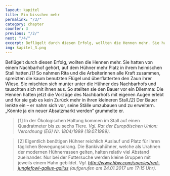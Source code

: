 ```yaml
---
layout: kapitel
title: Ein bisschen mehr
permalink: "/3/"
category: chapter
counter: 3
previous: "/2/"
next: "/4/"
excerpt: Beflügelt durch diesen Erfolg, wollten die Hennen mehr. Sie hatten von einem Nachbarhof gehört, auf dem Hühner mehr Platz in ihrem heimischen Stall hatten ...
img: kapitel_3.png
---
```


Beflügelt durch diesen Erfolg, wollten die Hennen mehr. Sie hatten von einem Nachbarhof gehört, auf dem Hühner mehr Platz in ihrem heimischen Stall hatten._[1]_ So nahmen Rita und die Arbeiterinnen alle Kraft zusammen, spreizten die kaum benutzten Flügel und überflatterten den Zaun ihrer Wiese. Sie mischten sich munter unter die Hühner des Nachbarhofs und tauschten sich mit ihnen aus. So stellten sie den Bauer vor ein Dilemma: Die Hennen hatten jetzt die Vorzüge des Nachbarhofs mit eigenen Augen erlebt und für sie gab es kein Zurück mehr in ihren kleineren Stall._[2]_ Der Bauer lenkte ein – er nahm sich vor, seine Ställe umzubauen und zu erweitern. „Könnte ja ein neuer Absatzmarkt werden“ grummelte er.

> [1] In der Ökologischen Haltung kommen im Stall auf einen Quadratmeter bis zu sechs Tiere.
_Vgl. Rat der Europäischen Union: Verordnung (EG) Nr. 1804/1999 (19.07.1999)._

> [2] Eigentlich benötigen Hühner reichlich Auslauf und Platz für ihren täglichen Bewegungsdrang. Die Bankivahühner, welche als Urahnen der modernen Hühnerrassen gelten, halten relativ viel Abstand zueinander. Nur bei der Futtersuche werden kleine Gruppen mit jeweils einem Hahn gebildet.
_Vgl. http://www.hbw.com/species/red-junglefowl-gallus-gallus (aufgerufen am 24.01.2017 um 17:15 Uhr)._
